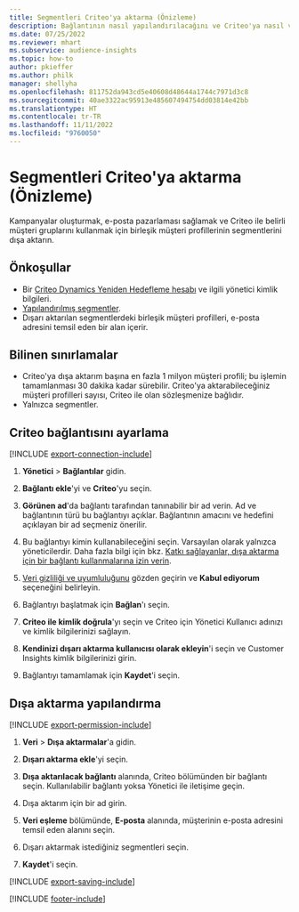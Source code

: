 ```yaml
---
title: Segmentleri Criteo'ya aktarma (Önizleme)
description: Bağlantının nasıl yapılandırılacağını ve Criteo'ya nasıl veri aktarılacağını öğrenin.
ms.date: 07/25/2022
ms.reviewer: mhart
ms.subservice: audience-insights
ms.topic: how-to
author: pkieffer
ms.author: philk
manager: shellyha
ms.openlocfilehash: 811752da943cd5e40608d48644a1744c7971d3c8
ms.sourcegitcommit: 40ae3322ac95913e485607494754dd03814e42bb
ms.translationtype: HT
ms.contentlocale: tr-TR
ms.lasthandoff: 11/11/2022
ms.locfileid: "9760050"
---
```

# <a name="export-segments-to-criteo-preview"></a>Segmentleri Criteo'ya aktarma (Önizleme)

Kampanyalar oluşturmak, e-posta pazarlaması sağlamak ve Criteo ile belirli müşteri gruplarını kullanmak için birleşik müşteri profillerinin segmentlerini dışa aktarın.

## <a name="prerequisites"></a>Önkoşullar

- Bir [Criteo Dynamics Yeniden Hedefleme hesabı](https://www.criteo.com/login/) ve ilgili yönetici kimlik bilgileri.
- [Yapılandırılmış segmentler](segments.md).
- Dışarı aktarılan segmentlerdeki birleşik müşteri profilleri, e-posta adresini temsil eden bir alan içerir.

## <a name="known-limitations"></a>Bilinen sınırlamalar

- Criteo'ya dışa aktarım başına en fazla 1 milyon müşteri profili; bu işlemin tamamlanması 30 dakika kadar sürebilir. Criteo'ya aktarabileceğiniz müşteri profilleri sayısı, Criteo ile olan sözleşmenize bağlıdır.
- Yalnızca segmentler.

## <a name="set-up-connection-to-criteo"></a>Criteo bağlantısını ayarlama

[!INCLUDE [export-connection-include](includes/export-connection-admn.md)]

1. **Yönetici** > **Bağlantılar** gidin.

1. **Bağlantı ekle**'yi ve **Criteo**'yu seçin.

1. **Görünen ad**'da bağlantı tarafından tanınabilir bir ad verin. Ad ve bağlantının türü bu bağlantıyı açıklar. Bağlantının amacını ve hedefini açıklayan bir ad seçmeniz önerilir.

1. Bu bağlantıyı kimin kullanabileceğini seçin. Varsayılan olarak yalnızca yöneticilerdir. Daha fazla bilgi için bkz. [Katkı sağlayanlar, dışa aktarma için bir bağlantı kullanmalarına izin verin](connections.md#allow-contributors-to-use-a-connection-for-exports).

1. [Veri gizliliği ve uyumluluğunu](connections.md#data-privacy-and-compliance) gözden geçirin ve **Kabul ediyorum** seçeneğini belirleyin.

1. Bağlantıyı başlatmak için **Bağlan**'ı seçin.

1. **Criteo ile kimlik doğrula**'yı seçin ve Criteo için Yönetici Kullanıcı adınızı ve kimlik bilgilerinizi sağlayın.

1. **Kendinizi dışarı aktarma kullanıcısı olarak ekleyin**'i seçin ve Customer Insights kimlik bilgilerinizi girin.

1. Bağlantıyı tamamlamak için **Kaydet**'i seçin.

## <a name="configure-an-export"></a>Dışa aktarma yapılandırma

[!INCLUDE [export-permission-include](includes/export-permission.md)]

1. **Veri** > **Dışa aktarmalar**'a gidin.

1. **Dışarı aktarma ekle**'yi seçin.

1. **Dışa aktarılacak bağlantı** alanında, Criteo bölümünden bir bağlantı seçin. Kullanılabilir bağlantı yoksa Yönetici ile iletişime geçin.

1. Dışa aktarım için bir ad girin.

1. **Veri eşleme** bölümünde, **E-posta** alanında, müşterinin e-posta adresini temsil eden alanını seçin.

1. Dışarı aktarmak istediğiniz segmentleri seçin.

1. **Kaydet**'i seçin.

[!INCLUDE [export-saving-include](includes/export-saving.md)]

[!INCLUDE [footer-include](includes/footer-banner.md)]
